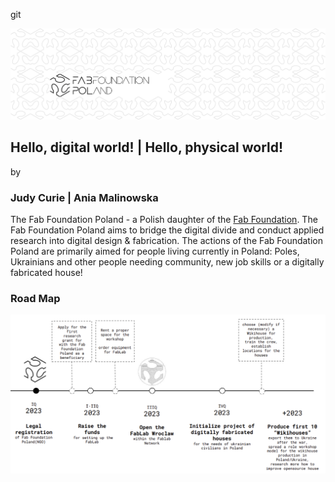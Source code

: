 git

![](./assets/ffp-background.jpg)


## Hello, digital world! | Hello, physical world!
by
### Judy Curie | Ania Malinowska


The Fab Foundation Poland - a Polish daughter of the [Fab Foundation](https://fabfoundation.org/). The Fab Foundation Poland aims to bridge the digital divide and conduct applied research into digital design & fabrication. The actions of the Fab Foundation Poland are primarily aimed for people living currently in Poland: Poles, Ukrainians and other people needing community, new job skills or a digitally fabricated house! 

### Road Map

![](./assets/ffp-roadmap.png)

